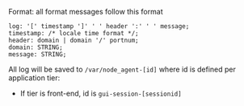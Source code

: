Format: all format messages follow this format

```bnf
log: '[' timestamp ']' ' ' header ':' ' ' message;
timestamp: /* locale time format */;
header: domain | domain '/' portnum;
domain: STRING;
message: STRING;
```

All log will be saved to `/var/node_agent-[id]` where id is defined per application tier:
- If tier is front-end, id is `gui-session-[sessionid]`
